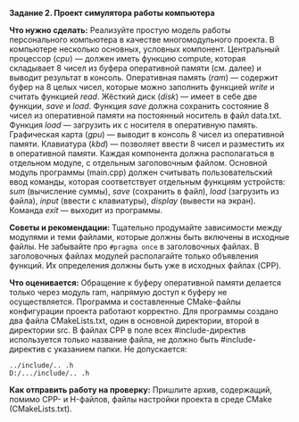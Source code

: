 **Задание 2. Проект симулятора работы компьютера**

**Что нужно сделать:**
Реализуйте простую модель работы персонального компьютера в качестве многомодульного проекта. В компьютере
несколько основных, условных компонент.
Центральный процессор (*cpu*) — должен иметь функцию compute, которая складывает 8 чисел из буфера оперативной
памяти (см. далее) и выводит результат в консоль.
Оперативная память (*ram*) — содержит буфер на 8 целых чисел, которые можно заполнить функцией *write* и
считать функцией *read*.
Жёсткий диск (*disk*) — имеет в себе две функции, *save* и *load*. Функция *save* должна сохранить состояние 8 чисел
из оперативной памяти на постоянный носитель в файл data.txt. Функция *load* — загрузить их с носителя в
оперативную память.
Графическая карта (*gpu*) — выводит в консоль 8 чисел из оперативной памяти.
Клавиатура (*kbd*) — позволяет ввести 8 чисел и разместить их в оперативной памяти.
Каждая компонента должна располагаться в отдельном модуле, с отдельным заголовочным файлом. Основной модуль
программы (main.cpp) должен считывать пользовательский ввод команды, которая соответствует отдельным функциям
устройств: *sum* (вычисление суммы), *save* (сохранить в файл), *load* (загрузить из файла), *input* (ввести с клавиатуры),
*display* (вывести на экран). Команда *exit* — выходит из программы.

**Советы и рекомендации:**
Тщательно продумайте зависимости между модулями и теми файлами, которые должны быть включены в исходные файлы.
Не забывайте про ```#pragma once``` в заголовочных файлах.
В заголовочных файлах модулей располагайте только объявления функций. Их определения должны быть уже в
исходных файлах (CPP).

**Что оценивается:**
Обращение к буферу оперативной памяти делается только через модуль ram, напрямую доступ к буферу не осуществляется.
Программа и составленные CMake-файлы конфигурации проекта работают корректно.
Для программы создано два файла CMakeLists.txt, один в основной директории, второй в директории src.
В файлах CPP в поле всех #include-директив используется только название файла, не должно быть #include-директив
с указанием папки. Не допускается:
```
../include/.. .h
D:/.../include/.. .h
```
**Как отправить работу на проверку:**
Пришлите архив, содержащий, помимо CPP- и H-файлов, файлы настройки проекта в среде CMake (CMakeLists.txt).